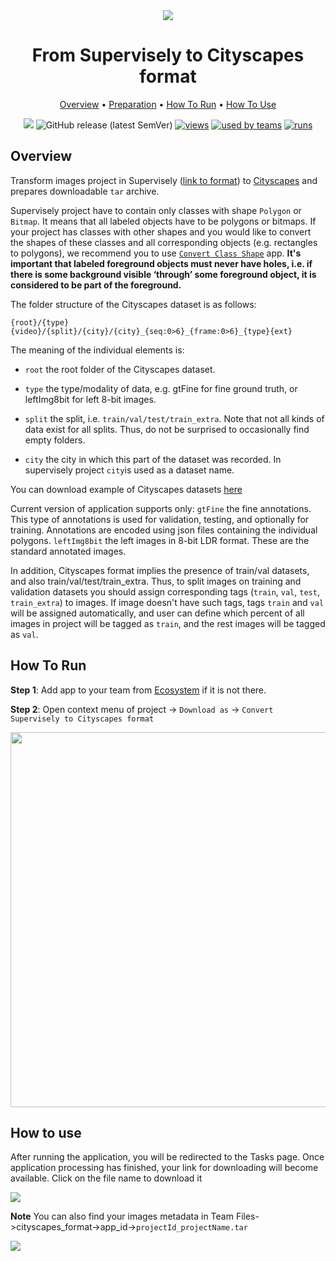 <div align="center" markdown>
<img src="https://i.imgur.com/Anh1rfc.png"/>

# From Supervisely to Cityscapes format


<p align="center">
  <a href="#Overview">Overview</a> •
  <a href="#Preparation">Preparation</a> •
  <a href="#How-To-Run">How To Run</a> •
  <a href="#How-To-Use">How To Use</a>
</p>

[![](https://img.shields.io/badge/slack-chat-green.svg?logo=slack)](https://supervise.ly/slack)
![GitHub release (latest SemVer)](https://img.shields.io/github/v/release/supervisely-ecosystem/export-to-cityscapes)
[![views](https://app.supervise.ly/public/api/v3/ecosystem.counters?repo=supervisely-ecosystem/export-to-cityscapes&counter=views&label=views)](https://supervise.ly)
[![used by teams](https://app.supervise.ly/public/api/v3/ecosystem.counters?repo=supervisely-ecosystem/export-to-cityscapes&counter=downloads&label=used%20by%20teams)](https://supervise.ly)
[![runs](https://app.supervise.ly/public/api/v3/ecosystem.counters?repo=supervisely-ecosystem/export-to-cityscapes&counter=runs&label=runs&123)](https://supervise.ly)

</div>

## Overview

Transform images project in Supervisely ([link to format](https://docs.supervise.ly/data-organization/00_ann_format_navi)) to [Cityscapes](https://github.com/mcordts/cityscapesScripts) and prepares downloadable `tar` archive.

Supervisely project have to contain only classes with shape `Polygon` or `Bitmap`. It means that all labeled objects have to be polygons or bitmaps. If your project has classes with other shapes and you would like to convert the shapes of these classes and all corresponding objects (e.g. rectangles to polygons), we recommend you to use [`Convert Class Shape`](https://ecosystem.supervise.ly/apps/convert-class-shape) app. 
**It's important that labeled foreground objects must never have holes, i.e. if there is some background visible ‘through’ some foreground object, it is considered to be part of the foreground.**

The folder structure of the Cityscapes dataset is as follows:

`{root}/{type}{video}/{split}/{city}/{city}_{seq:0>6}_{frame:0>6}_{type}{ext}`

The meaning of the individual elements is:

- `root` the root folder of the Cityscapes dataset.

- `type` the type/modality of data, e.g. gtFine for fine ground truth, or leftImg8bit for left 8-bit images.

- `split` the split, i.e. `train/val/test/train_extra`. Note that not all kinds of data exist for all splits. Thus, do not be surprised to occasionally find empty folders.

- `city` the city in which this part of the dataset was recorded. In supervisely project `city`is used as a dataset name.

You can download example of Cityscapes datasets [here](https://www.cityscapes-dataset.com/)

Current version of application supports only:
`gtFine` the fine annotations. This type of annotations is used for validation, testing, and optionally for training. Annotations are encoded using json files containing the individual polygons.
`leftImg8bit` the left images in 8-bit LDR format. These are the standard annotated images.

In addition, Cityscapes format implies the presence of train/val datasets, and also train/val/test/train_extra. Thus, to split images on training and validation datasets you should assign  corresponding tags (`train`, `val`, `test`, `train_extra`) to images. If image doesn't have such tags, tags `train` and `val` will be assigned automatically, and user can define which percent of all images in project will be tagged as `train`, and the rest images will be tagged as `val`.

## How To Run 
**Step 1**: Add app to your team from [Ecosystem](https://ecosystem.supervise.ly/apps/convert-supervisely-to-cityscapes-format) if it is not there.

**Step 2**: Open context menu of project -> `Download as` -> `Convert Supervisely to Cityscapes format` 

<img src="https://i.imgur.com/XKDjlu3.png" width="600px"/>


## How to use
After running the application, you will be redirected to the Tasks page. Once application processing has finished, your link for downloading will become available. Click on the file name to download it

<img src="https://i.imgur.com/4AB2hgH.png"/>

**Note** You can also find your images metadata in Team Files->cityscapes_format->app_id->`projectId_projectName.tar`

<img src="https://i.imgur.com/VxbXPJj.png"/>
